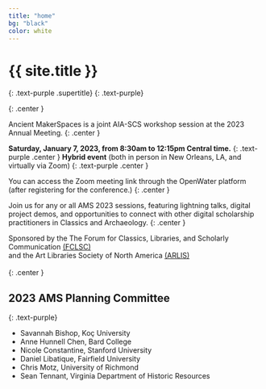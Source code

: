 ```yaml
---
title: "home"
bg: "black"
color: white
---
```


# {{ site.title }}
{: .text-purple .supertitle}
{: .text-purple}

<span class="fa-stack subtlecircle" style="font-size:100px; background:rgba(255,166,0,0.0)">
  <i class="fa fa-circle fa-stack-2x text-white"></i>
  <i class="fa fa-laptop fa-stack-1x text-purple"></i>
</span>
{: .center }

Ancient MakerSpaces is a joint AIA-SCS workshop session at the 2023 Annual Meeting.
{: .center }

**Saturday, January 7, 2023, from 8:30am to 12:15pm Central time.**
{: .text-purple .center }
**Hybrid event** (both in person in New Orleans, LA, and virtually via Zoom)
{: .text-purple .center }

You can access the Zoom meeting link through the OpenWater platform (after registering for the conference.)
{: .center }

Join us for any or all AMS 2023 sessions, featuring lightning talks, digital project demos, and opportunities to connect with other digital scholarship practitioners in Classics and Archaeology.
{: .center }

Sponsored by the The Forum for Classics, Libraries, and Scholarly Communication [(FCLSC)](http://www.classicslibrarians.org/)<br/>
and the Art Libraries Society of North America [(ARLIS)](https://www.arlisna.org/) <br/><br/>
{: .center }

## 2023 AMS Planning Committee
{: .text-purple}

* Savannah Bishop, Koç University
* Anne Hunnell Chen, Bard College
* Nicole Constantine, Stanford University
* Daniel Libatique, Fairfield University
* Chris Motz, University of Richmond
* Sean Tennant, Virginia Department of Historic Resources

